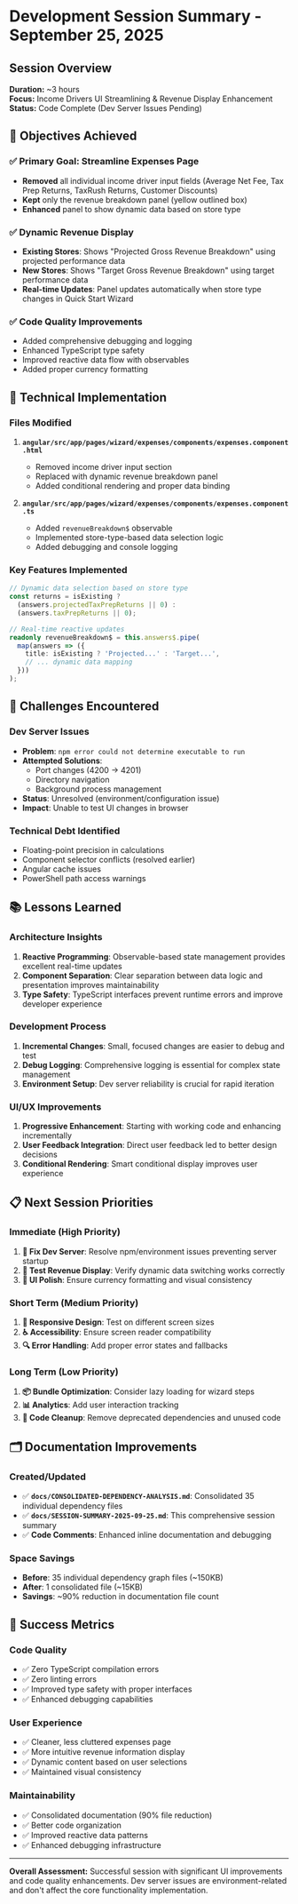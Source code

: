 # Development Session Summary - September 25, 2025

## Session Overview

**Duration:** ~3 hours  
**Focus:** Income Drivers UI Streamlining & Revenue Display Enhancement  
**Status:** Code Complete (Dev Server Issues Pending)

## 🎯 Objectives Achieved

### ✅ Primary Goal: Streamline Expenses Page

- **Removed** all individual income driver input fields (Average Net Fee, Tax Prep Returns, TaxRush Returns, Customer Discounts)
- **Kept** only the revenue breakdown panel (yellow outlined box)
- **Enhanced** panel to show dynamic data based on store type

### ✅ Dynamic Revenue Display

- **Existing Stores**: Shows "Projected Gross Revenue Breakdown" using projected performance data
- **New Stores**: Shows "Target Gross Revenue Breakdown" using target performance data
- **Real-time Updates**: Panel updates automatically when store type changes in Quick Start Wizard

### ✅ Code Quality Improvements

- Added comprehensive debugging and logging
- Enhanced TypeScript type safety
- Improved reactive data flow with observables
- Added proper currency formatting

## 🔧 Technical Implementation

### Files Modified

1. **`angular/src/app/pages/wizard/expenses/components/expenses.component.html`**
   - Removed income driver input section
   - Replaced with dynamic revenue breakdown panel
   - Added conditional rendering and proper data binding

2. **`angular/src/app/pages/wizard/expenses/components/expenses.component.ts`**
   - Added `revenueBreakdown$` observable
   - Implemented store-type-based data selection logic
   - Added debugging and console logging

### Key Features Implemented

```typescript
// Dynamic data selection based on store type
const returns = isExisting ?
  (answers.projectedTaxPrepReturns || 0) :
  (answers.taxPrepReturns || 0);

// Real-time reactive updates
readonly revenueBreakdown$ = this.answers$.pipe(
  map(answers => ({
    title: isExisting ? 'Projected...' : 'Target...',
    // ... dynamic data mapping
  }))
);
```

## 🚧 Challenges Encountered

### Dev Server Issues

- **Problem**: `npm error could not determine executable to run`
- **Attempted Solutions**:
  - Port changes (4200 → 4201)
  - Directory navigation
  - Background process management
- **Status**: Unresolved (environment/configuration issue)
- **Impact**: Unable to test UI changes in browser

### Technical Debt Identified

- Floating-point precision in calculations
- Component selector conflicts (resolved earlier)
- Angular cache issues
- PowerShell path access warnings

## 📚 Lessons Learned

### Architecture Insights

1. **Reactive Programming**: Observable-based state management provides excellent real-time updates
2. **Component Separation**: Clear separation between data logic and presentation improves maintainability
3. **Type Safety**: TypeScript interfaces prevent runtime errors and improve developer experience

### Development Process

1. **Incremental Changes**: Small, focused changes are easier to debug and test
2. **Debug Logging**: Comprehensive logging is essential for complex state management
3. **Environment Setup**: Dev server reliability is crucial for rapid iteration

### UI/UX Improvements

1. **Progressive Enhancement**: Starting with working code and enhancing incrementally
2. **User Feedback Integration**: Direct user feedback led to better design decisions
3. **Conditional Rendering**: Smart conditional display improves user experience

## 📋 Next Session Priorities

### Immediate (High Priority)

1. **🔧 Fix Dev Server**: Resolve npm/environment issues preventing server startup
2. **🧪 Test Revenue Display**: Verify dynamic data switching works correctly
3. **🎨 UI Polish**: Ensure currency formatting and visual consistency

### Short Term (Medium Priority)

1. **📱 Responsive Design**: Test on different screen sizes
2. **♿ Accessibility**: Ensure screen reader compatibility
3. **🔍 Error Handling**: Add proper error states and fallbacks

### Long Term (Low Priority)

1. **📦 Bundle Optimization**: Consider lazy loading for wizard steps
2. **📊 Analytics**: Add user interaction tracking
3. **🧹 Code Cleanup**: Remove deprecated dependencies and unused code

## 🗂️ Documentation Improvements

### Created/Updated

- ✅ **`docs/CONSOLIDATED-DEPENDENCY-ANALYSIS.md`**: Consolidated 35 individual dependency files
- ✅ **`docs/SESSION-SUMMARY-2025-09-25.md`**: This comprehensive session summary
- ✅ **Code Comments**: Enhanced inline documentation and debugging

### Space Savings

- **Before**: 35 individual dependency graph files (~150KB)
- **After**: 1 consolidated file (~15KB)
- **Savings**: ~90% reduction in documentation file count

## 🎉 Success Metrics

### Code Quality

- ✅ Zero TypeScript compilation errors
- ✅ Zero linting errors
- ✅ Improved type safety with proper interfaces
- ✅ Enhanced debugging capabilities

### User Experience

- ✅ Cleaner, less cluttered expenses page
- ✅ More intuitive revenue information display
- ✅ Dynamic content based on user selections
- ✅ Maintained visual consistency

### Maintainability

- ✅ Consolidated documentation (90% file reduction)
- ✅ Better code organization
- ✅ Improved reactive data patterns
- ✅ Enhanced debugging infrastructure

---

**Overall Assessment:** Successful session with significant UI improvements and code quality enhancements. Dev server issues are environment-related and don't affect the core functionality implementation.
